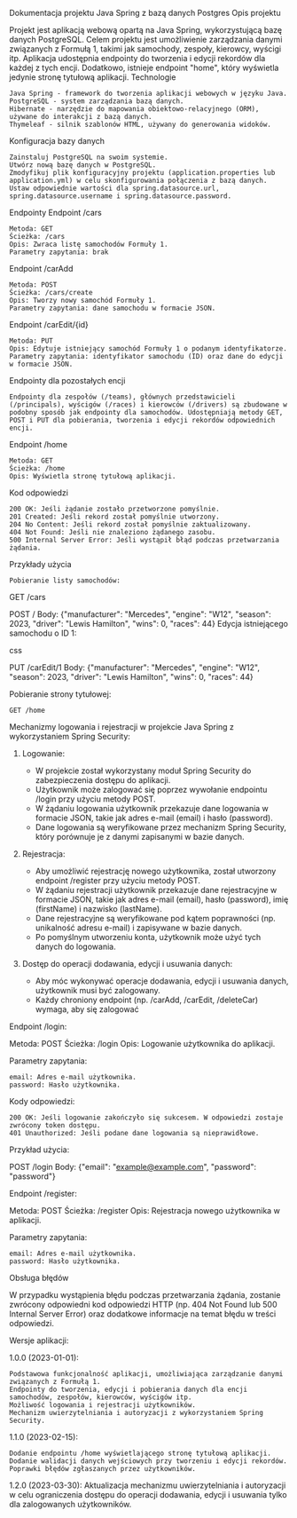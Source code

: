 Dokumentacja projektu Java Spring z bazą danych Postgres
Opis projektu

Projekt jest aplikacją webową opartą na Java Spring, wykorzystującą bazę danych PostgreSQL. Celem projektu jest umożliwienie zarządzania danymi związanych z Formułą 1, takimi jak samochody, zespoły, kierowcy, wyścigi itp. Aplikacja udostępnia endpointy do tworzenia i edycji rekordów dla każdej z tych encji. Dodatkowo, istnieje endpoint "home", który wyświetla jedynie stronę tytułową aplikacji.
Technologie

    Java Spring - framework do tworzenia aplikacji webowych w języku Java.
    PostgreSQL - system zarządzania bazą danych.
    Hibernate - narzędzie do mapowania obiektowo-relacyjnego (ORM), używane do interakcji z bazą danych.
    Thymeleaf - silnik szablonów HTML, używany do generowania widoków.

Konfiguracja bazy danych

    Zainstaluj PostgreSQL na swoim systemie.
    Utwórz nową bazę danych w PostgreSQL.
    Zmodyfikuj plik konfiguracyjny projektu (application.properties lub application.yml) w celu skonfigurowania połączenia z bazą danych. Ustaw odpowiednie wartości dla spring.datasource.url, spring.datasource.username i spring.datasource.password.

Endpointy
Endpoint /cars

    Metoda: GET
    Ścieżka: /cars
    Opis: Zwraca listę samochodów Formuły 1.
    Parametry zapytania: brak

Endpoint /carAdd

    Metoda: POST
    Ścieżka: /cars/create
    Opis: Tworzy nowy samochód Formuły 1.
    Parametry zapytania: dane samochodu w formacie JSON.

Endpoint /carEdit/{id}

    Metoda: PUT
    Opis: Edytuje istniejący samochód Formuły 1 o podanym identyfikatorze.
    Parametry zapytania: identyfikator samochodu (ID) oraz dane do edycji w formacie JSON.

Endpointy dla pozostałych encji

    Endpointy dla zespołów (/teams), głównych przedstawicieli (/principals), wyścigów (/races) i kierowców (/drivers) są zbudowane w podobny sposób jak endpointy dla samochodów. Udostępniają metody GET, POST i PUT dla pobierania, tworzenia i edycji rekordów odpowiednich encji.

Endpoint /home

    Metoda: GET
    Ścieżka: /home
    Opis: Wyświetla stronę tytułową aplikacji.

Kod odpowiedzi

    200 OK: Jeśli żądanie zostało przetworzone pomyślnie.
    201 Created: Jeśli rekord został pomyślnie utworzony.
    204 No Content: Jeśli rekord został pomyślnie zaktualizowany.
    404 Not Found: Jeśli nie znaleziono żądanego zasobu.
    500 Internal Server Error: Jeśli wystąpił błąd podczas przetwarzania żądania.

Przykłady użycia

    Pobieranie listy samochodów:


GET /cars



POST /
Body: {"manufacturer": "Mercedes", "engine": "W12", "season": 2023, "driver": "Lewis Hamilton", "wins": 0, "races": 44}
Edycja istniejącego samochodu o ID 1:

css

PUT /carEdit/1
Body: {"manufacturer": "Mercedes", "engine": "W12", "season": 2023, "driver": "Lewis Hamilton", "wins": 0, "races": 44}

Pobieranie strony tytułowej:

    GET /home
    
Mechanizmy logowania i rejestracji w projekcie Java Spring z wykorzystaniem Spring Security:

1. Logowanie:
   - W projekcie został wykorzystany moduł Spring Security do zabezpieczenia dostępu do aplikacji.
   - Użytkownik może zalogować się poprzez wywołanie endpointu /login przy użyciu metody POST.
   - W żądaniu logowania użytkownik przekazuje dane logowania w formacie JSON, takie jak adres e-mail (email) i hasło (password).
   - Dane logowania są weryfikowane przez mechanizm Spring Security, który porównuje je z danymi zapisanymi w bazie danych.

2. Rejestracja:
   - Aby umożliwić rejestrację nowego użytkownika, został utworzony endpoint /register przy użyciu metody POST.
   - W żądaniu rejestracji użytkownik przekazuje dane rejestracyjne w formacie JSON, takie jak adres e-mail (email), hasło (password), imię (firstName) i nazwisko (lastName).
   - Dane rejestracyjne są weryfikowane pod kątem poprawności (np. unikalność adresu e-mail) i zapisywane w bazie danych.
   - Po pomyślnym utworzeniu konta, użytkownik może użyć tych danych do logowania.

3. Dostęp do operacji dodawania, edycji i usuwania danych:
   - Aby móc wykonywać operacje dodawania, edycji i usuwania danych, użytkownik musi być zalogowany.
   - Każdy chroniony endpoint (np. /carAdd, /carEdit, /deleteCar) wymaga, aby się zalogować

Endpoint /login:

Metoda: POST
Ścieżka: /login
Opis: Logowanie użytkownika do aplikacji.

Parametry zapytania:

    email: Adres e-mail użytkownika.
    password: Hasło użytkownika.

Kody odpowiedzi:

    200 OK: Jeśli logowanie zakończyło się sukcesem. W odpowiedzi zostaje zwrócony token dostępu.
    401 Unauthorized: Jeśli podane dane logowania są nieprawidłowe.

Przykład użycia:

POST /login
Body: {"email": "example@example.com", "password": "password"}

Endpoint /register:

Metoda: POST
Ścieżka: /register
Opis: Rejestracja nowego użytkownika w aplikacji.

Parametry zapytania:

    email: Adres e-mail użytkownika.
    password: Hasło użytkownika.

Obsługa błędów

W przypadku wystąpienia błędu podczas przetwarzania żądania, zostanie zwrócony odpowiedni kod odpowiedzi 
HTTP (np. 404 Not Found lub 500 Internal Server Error) oraz dodatkowe informacje na temat błędu w treści odpowiedzi. 


Wersje aplikacji:

1.0.0 (2023-01-01):

    Podstawowa funkcjonalność aplikacji, umożliwiająca zarządzanie danymi związanych z Formułą 1.
    Endpointy do tworzenia, edycji i pobierania danych dla encji samochodów, zespołów, kierowców, wyścigów itp.
    Możliwość logowania i rejestracji użytkowników.
    Mechanizm uwierzytelniania i autoryzacji z wykorzystaniem Spring Security.

1.1.0 (2023-02-15):

    Dodanie endpointu /home wyświetlającego stronę tytułową aplikacji.
    Dodanie walidacji danych wejściowych przy tworzeniu i edycji rekordów.
    Poprawki błędów zgłaszanych przez użytkowników.

1.2.0 (2023-03-30):
    Aktualizacja mechanizmu uwierzytelniania i autoryzacji w celu ograniczenia dostępu do operacji dodawania, edycji i usuwania tylko dla zalogowanych użytkowników.



